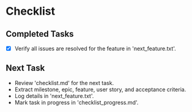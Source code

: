 # Checklist

## Completed Tasks
- [x] Verify all issues are resolved for the feature in 'next_feature.txt'.

## Next Task
- Review 'checklist.md' for the next task.
- Extract milestone, epic, feature, user story, and acceptance criteria.
- Log details in 'next_feature.txt'.
- Mark task in progress in 'checklist_progress.md'.

